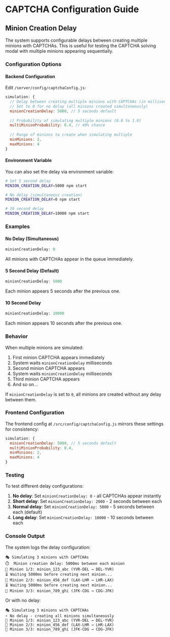 # CAPTCHA Configuration Guide

## Minion Creation Delay

The system supports configurable delays between creating multiple minions with CAPTCHAs. This is useful for testing the CAPTCHA solving modal with multiple minions appearing sequentially.

### Configuration Options

#### Backend Configuration
Edit `/server/config/captchaConfig.js`:

```javascript
simulation: {
  // Delay between creating multiple minions with CAPTCHAs (in milliseconds)
  // Set to 0 for no delay (all minions created simultaneously)
  minionCreationDelay: 5000, // 5 seconds default
  
  // Probability of simulating multiple minions (0.0 to 1.0)
  multiMinionProbability: 0.4, // 40% chance
  
  // Range of minions to create when simulating multiple
  minMinions: 2,
  maxMinions: 4
}
```

#### Environment Variable
You can also set the delay via environment variable:

```bash
# Set 5 second delay
MINION_CREATION_DELAY=5000 npm start

# No delay (simultaneous creation)
MINION_CREATION_DELAY=0 npm start

# 10 second delay
MINION_CREATION_DELAY=10000 npm start
```

### Examples

#### No Delay (Simultaneous)
```javascript
minionCreationDelay: 0
```
All minions with CAPTCHAs appear in the queue immediately.

#### 5 Second Delay (Default)
```javascript
minionCreationDelay: 5000
```
Each minion appears 5 seconds after the previous one.

#### 10 Second Delay
```javascript
minionCreationDelay: 10000
```
Each minion appears 10 seconds after the previous one.

### Behavior

When multiple minions are simulated:
1. First minion CAPTCHA appears immediately
2. System waits `minionCreationDelay` milliseconds
3. Second minion CAPTCHA appears
4. System waits `minionCreationDelay` milliseconds
5. Third minion CAPTCHA appears
6. And so on...

If `minionCreationDelay` is set to `0`, all minions are created without any delay between them.

### Frontend Configuration

The frontend config at `/src/config/captchaConfig.js` mirrors these settings for consistency:

```javascript
simulation: {
  minionCreationDelay: 5000, // 5 seconds default
  multiMinionProbability: 0.4,
  minMinions: 2,
  maxMinions: 4
}
```

### Testing

To test different delay configurations:

1. **No delay**: Set `minionCreationDelay: 0` - all CAPTCHAs appear instantly
2. **Short delay**: Set `minionCreationDelay: 2000` - 2 seconds between each
3. **Normal delay**: Set `minionCreationDelay: 5000` - 5 seconds between each (default)
4. **Long delay**: Set `minionCreationDelay: 10000` - 10 seconds between each

### Console Output

The system logs the delay configuration:

```
🎭 Simulating 3 minions with CAPTCHAs
⏱️  Minion creation delay: 5000ms between each minion
🤖 Minion 1/3: minion_123_abc (YVR-DEL → DEL-YVR)
⏳ Waiting 5000ms before creating next minion...
🤖 Minion 2/3: minion_456_def (LAX-LHR → LHR-LAX)
⏳ Waiting 5000ms before creating next minion...
🤖 Minion 3/3: minion_789_ghi (JFK-CDG → CDG-JFK)
```

Or with no delay:

```
🎭 Simulating 3 minions with CAPTCHAs
⚡ No delay - creating all minions simultaneously
🤖 Minion 1/3: minion_123_abc (YVR-DEL → DEL-YVR)
🤖 Minion 2/3: minion_456_def (LAX-LHR → LHR-LAX)
🤖 Minion 3/3: minion_789_ghi (JFK-CDG → CDG-JFK)
```
